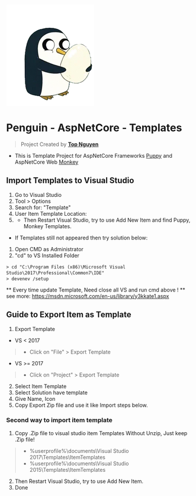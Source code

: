 ![Logo](Penguin.webp)
# Penguin - AspNetCore - Templates
> Project Created by [**Top Nguyen**](http://topnguyen.net)

- This is Template Project for AspNetCore Frameworks [Puppy](https://github.com/stssoftware/Puppy) and AspNetCore Web [Monkey](https://github.com/stssoftware/Monkey)

## Import Templates to Visual Studio
1. Go to Visual Studio
2. Tool > Options
3. Search for: "Template"
4. User Item Template Location: <Penguin folder>
5. - Then Restart Visual Studio, try to use Add New Item and find Puppy, Monkey Templates.

- If Templates still not appeared then try solution below:
1. Open CMD as Administrator
2. "cd" to VS Installed Folder
```markup
> cd "C:\Program Files (x86)\Microsoft Visual Studio\2017\Professional\Common7\IDE"
> devenev /setup
```

** Every time update Template, Need close all VS and run cmd above ! **
see more: https://msdn.microsoft.com/en-us/library/y3kkate1.aspx

## Guide to Export Item as Template
1. Export Template
- VS < 2017
> - Click on "File" > Export Template

- VS >= 2017
> - Click on "Project" > Export Template

2. Select Item Template
3. Select Solution have template
4. Give Name, Icon
5. Copy Export Zip file and use it like Import steps below.

### Second way to import item template
1. Copy .Zip file to visual studio item Templates Without Unzip, Just keep .Zip file!
> - %userprofile%\documents\Visual Studio 2017\Templates\ItemTemplates
> - %userprofile%\documents\Visual Studio 2015\Templates\ItemTemplates

2. Then Restart Visual Studio, try to use Add New Item.
3. Done
